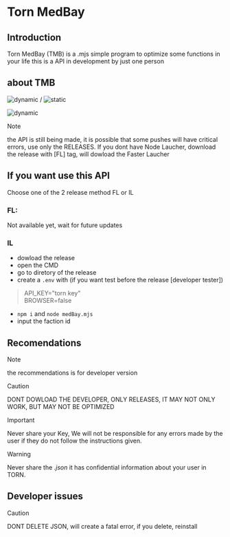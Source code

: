 # Torn MedBay

## Introduction 

Torn MedBay (TMB) is a .mjs simple program to optimize some functions in your life
this is a API in development by just one person

## about TMB

![dynamic](https://img.shields.io/github/package-json/version/Eloazy/TMB?style=plastic) / ![static](https://img.shields.io/badge/progress-developing-green?style=plastic)

![dynamic](https://img.shields.io/github/package-json/author/Eloazy/TMB?style=plastic)

> [!NOTE]
> the API is still being made, it is possible that some pushes will have critical errors, use only the RELEASES.
> If you dont have Node Laucher, download the release with [FL] tag, will dowload the Faster Laucher

## If you want use this API

Choose one of the 2 release method
FL or IL

### FL: 
Not available yet, wait for future updates

### IL
+ dowload the release
+ open the CMD
+ go to diretory of the release
+ create a `.env` with (if you want test before the release [developer tester])
> API_KEY="torn key"
\
> BROWSER=false
+ `npm i` and `node medBay.mjs`
+ input the faction id

## Recomendations

> [!NOTE]
> the recommendations is for developer version

> [!CAUTION]
> DONT DOWLOAD THE DEVELOPER, ONLY RELEASES, IT MAY NOT ONLY WORK, BUT MAY NOT BE OPTIMIZED

> [!IMPORTANT]
> Never share your Key, We will not be responsible for any errors made by the user if they do not follow the instructions given.

> [!WARNING]
> Never share the *.json* it has confidential information about your user in TORN.

## Developer issues

> [!CAUTION]
> DONT DELETE JSON, will create a fatal error, if you delete, reinstall
